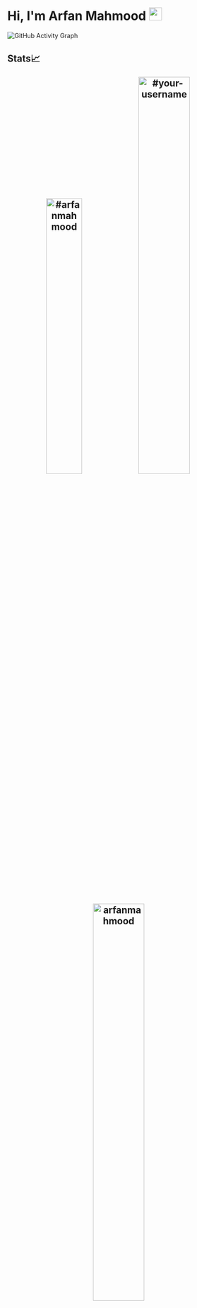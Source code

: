 # Hi, I'm Arfan Mahmood <img src="https://github.com/TheDudeThatCode/TheDudeThatCode/blob/master/Assets/Hi.gif" width="29px">

![GitHub Activity Graph](https://activity-graph.herokuapp.com/graph?username=arfanmahmood&theme=dracula&hide_border=true)

## Stats📈 <p align="center"> <img width="40%" src="https://github-readme-stats.vercel.app/api/top-langs?username=arfanmahmood&show_icons=true&theme=dracula&title_color=ff8000&text_color=ffffff&bg_color=6a6a6a&locale=en&layout=compact&hide_border=true" alt="#arfanmahmood" />  <img width="48%" src="https://github-readme-stats.vercel.app/api?username=arfanmahmood&show_icons=true&theme=dracula&title_color=ff8000&text_color=ffffff&bg_color=6a6a6a&locale=en&hide_border=true" alt="#your-username" /> <img width="48%" src="https://github-readme-streak-stats.herokuapp.com/?user=arfanmahmood&theme=highcontrast&hide_border=true" alt="arfanmahmood" /> </p>
<!--
**arfanmahmood/arfanmahmood** is a ✨ _special_ ✨ repository because its `README.md` (this file) appears on your GitHub profile.

Here are some ideas to get you started:

- 🔭 I’m currently working on ...
- 🌱 I’m currently learning ...
- 👯 I’m looking to collaborate on ...
- 🤔 I’m looking for help with ...
- 💬 Ask me about ...
- 📫 How to reach me: ...
- 😄 Pronouns: ...
- ⚡ Fun fact: ...
-->
